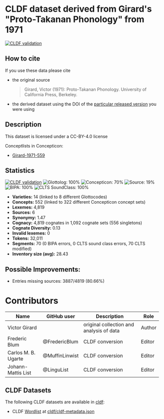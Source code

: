 # CLDF dataset derived from Girard's "Proto-Takanan Phonology" from 1971

[![CLDF validation](https://github.com/pano-takanan-history/girardprototakanan/workflows/CLDF-validation/badge.svg)](https://github.com/pano-takanan-history/girardprototakanan/actions?query=workflow%3ACLDF-validation)

## How to cite

If you use these data please cite
- the original source
  > Girard, Victor (1971): Proto-Takanan Phonology. University of California Press, Berkeley.
- the derived dataset using the DOI of the [particular released version](../../releases/) you were using

## Description


This dataset is licensed under a CC-BY-4.0 license


Conceptlists in Concepticon:
- [Girard-1971-559](https://concepticon.clld.org/contributions/Girard-1971-559)
## Statistics


[![CLDF validation](https://github.com/pano-takanan-history/girardprototakanan/workflows/CLDF-validation/badge.svg)](https://github.com/pano-takanan-history/girardprototakanan/actions?query=workflow%3ACLDF-validation)
![Glottolog: 100%](https://img.shields.io/badge/Glottolog-100%25-brightgreen.svg "Glottolog: 100%")
![Concepticon: 70%](https://img.shields.io/badge/Concepticon-70%25-orange.svg "Concepticon: 70%")
![Source: 19%](https://img.shields.io/badge/Source-19%25-red.svg "Source: 19%")
![BIPA: 100%](https://img.shields.io/badge/BIPA-100%25-brightgreen.svg "BIPA: 100%")
![CLTS SoundClass: 100%](https://img.shields.io/badge/CLTS%20SoundClass-100%25-brightgreen.svg "CLTS SoundClass: 100%")

- **Varieties:** 14 (linked to 8 different Glottocodes)
- **Concepts:** 552 (linked to 322 different Concepticon concept sets)
- **Lexemes:** 4,819
- **Sources:** 6
- **Synonymy:** 1.47
- **Cognacy:** 4,819 cognates in 1,092 cognate sets (556 singletons)
- **Cognate Diversity:** 0.13
- **Invalid lexemes:** 0
- **Tokens:** 32,011
- **Segments:** 70 (0 BIPA errors, 0 CLTS sound class errors, 70 CLTS modified)
- **Inventory size (avg):** 28.43

## Possible Improvements:



- Entries missing sources: 3887/4819 (80.66%)

# Contributors

Name | GitHub user | Description | Role   |
--- | --- | --- |--------|
Victor Girard | | original collection and analysis of data | Author |
Frederic Blum | @FredericBlum | CLDF conversion | Editor |
Carlos M. B. Ugarte | @MuffinLinwist | CLDF conversion | Editor |
Johann-Mattis List | @LinguList| CLDF conversion | Editor |




## CLDF Datasets

The following CLDF datasets are available in [cldf](cldf):

- CLDF [Wordlist](https://github.com/cldf/cldf/tree/master/modules/Wordlist) at [cldf/cldf-metadata.json](cldf/cldf-metadata.json)